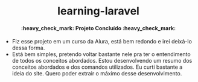 <h1 align="center">
    learning-laravel
</h1>

<h4 align="center">
    :heavy_check_mark: Projeto Concluído :heavy_check_mark:
</h4>

- Fiz esse projeto em um curso da Alura, está bem redondo e irei deixá-lo dessa forma.
- Está bem simples, pretendo voltar bastante nele pra ter o entendimento de todos os conceitos abordados. Estou desenvolvendo um resumo dos conceitos abordados e dos comandos utilizados. Eu curti bastante a ideia do site. Quero poder extrair o máximo desse desenvolvimento.
